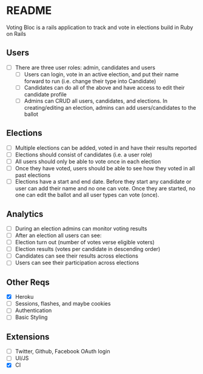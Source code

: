 # README

Voting Bloc is a rails application to track and vote in elections build in Ruby on Rails

## Users
- [ ] There are three user roles: admin, candidates and users
  - [ ] Users can login, vote in an active election, and put their name forward to run (i.e. change their type into Candidate)
  - [ ] Candidates can do all of the above and have access to edit their candidate profile
  - [ ] Admins can CRUD all users, candidates, and elections.  In creating/editing an election, admins can add users/candidates to the ballot

## Elections
- [ ] Multiple elections can be added, voted in and have their results reported
- [ ] Elections should consist of candidates (i.e. a user role)
- [ ] All users should only be able to vote once in each election
- [ ] Once they have voted, users should be able to see how they voted in all past elections
- [ ] Elections have a start and end date.  Before they start any candidate or user can add their name and no one can vote.  Once they are started, no one can edit the ballot and all user types can vote (once).

## Analytics
- [ ] During an election admins can monitor voting results
- [ ] After an election all users can see:
 - [ ] Election turn out (number of votes verse eligible voters)
 - [ ] Election results (votes per candidate in descending order)
 - [ ] Candidates can see their results across elections
 - [ ] Users can see their participation across elections

## Other Reqs
- [X] Heroku
- [ ] Sessions, flashes, and maybe cookies
- [ ] Authentication
- [ ] Basic Styling

## Extensions
- [ ] Twitter, Github, Facebook OAuth login
- [ ] UI/JS
- [X] CI
